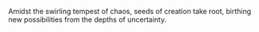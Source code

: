 Amidst the swirling tempest of chaos, seeds of creation take root, birthing new possibilities from the depths of uncertainty.
